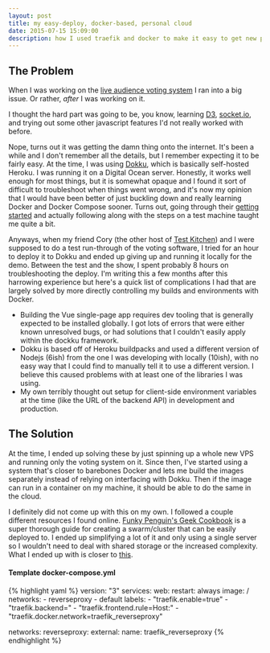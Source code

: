 ```yaml
---
layout: post
title: my easy-deploy, docker-based, personal cloud
date: 2015-07-15 15:09:00
description: how I used traefik and docker to make it easy to get new projects onto the internet as quickly as possible
---
```


## The Problem

When I was working on the [live audience voting system](/2019/03/17/live-audience-voting.html) I ran into a big issue. Or rather, _after_ I was working on it.

I thought the hard part was going to be, you know, learning [D3](https://d3js.org), [socket.io](https://socket.io), and trying out some other javascript features I'd not really worked with before.

Nope, turns out it was getting the damn thing onto the internet. It's been a while and I don't remember all the details, but I remember expecting it to be fairly easy. At the time, I was using [Dokku](https://github.com/dokku/dokku), which is basically self-hosted Heroku. I was running it on a Digital Ocean server. Honestly, it works well enough for most things, but it is somewhat opaque and I found it sort of difficult to troubleshoot when things went wrong, and it's now my opinion that I would have been better of just buckling down and really learning Docker and Docker Compose sooner. Turns out, going through their [getting started](https://docs.docker.com/get-started/) and actually following along with the steps on a test machine taught me quite a bit.

Anyways, when my friend Cory (the other host of [Test Kitchen](portfolio/9_testkitchen/)) and I were supposed to do a test run-through of the voting software, I tried for an hour to deploy it to Dokku and ended up giving up and running it locally for the demo. Between the test and the show, I spent probably 8 hours on troubleshooting the deploy. I'm writing this a few months after this harrowing experience but here's a quick list of complications I had that are largely solved by more directly controlling my builds and environments with Docker.

* Building the Vue single-page app requires dev tooling that is generally expected to be installed globally. I got lots of errors that were either known unresolved bugs, or had solutions that I couldn't easily apply within the dockku framework.
* Dokku is based off of Heroku buildpacks and used a different version of Nodejs (6ish) from the one I was developing with locally (10ish), with no easy way that I could find to manually tell it to use a different version. I believe this caused problems with at least one of the libraries I was using.
* My own terribly thought out setup for client-side environment variables at the time (like the URL of the backend API) in development and production.

## The Solution

At the time, I ended up solving these by just spinning up a whole new VPS and running only the voting system on it. Since then, I've started using a system that's closer to barebones Docker and lets me build the images separately instead of relying on interfacing with Dokku. Then if the image can run in a container on my machine, it should be able to do the same in the cloud.

I definitely did not come up with this on my own. I followed a couple different resources I found online. [Funky Penguin's Geek Cookbook](https://geek-cookbook.funkypenguin.co.nz/) is a super thorough guide for creating a swarm/cluster that can be easily deployed to. I ended up simplifying a lot of it and only using a single server so I wouldn't need to deal with shared storage or the increased complexity. What I ended up with is closer to [this](https://serdmanczyk.github.io/post/2017-08-25-Server/).

#### Template docker-compose.yml
{% highlight yaml %}
version: "3"
services:
  web:
    restart: always
    image: <pricecomstock>/<IMAGENAME>
    networks:
      - reverseproxy
      - default
    labels:
      - "traefik.enable=true"
      - "traefik.backend=<PROJECTNAME>"
      - "traefik.frontend.rule=Host:<URLS SEPARATED BY COMMAS>"
      - "traefik.docker.network=traefik_reverseproxy"

networks:
  reverseproxy:
    external:
      name: traefik_reverseproxy
{% endhighlight %}
